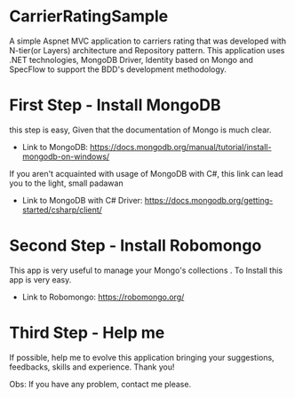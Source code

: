 # CarrierRatingSample
A simple Aspnet MVC application to carriers rating that was developed with N-tier(or Layers) architecture and Repository pattern. This application uses .NET technologies, MongoDB Driver, Identity based on Mongo and SpecFlow to support the BDD's development methodology.

# First Step - Install MongoDB
this step is easy, Given that the documentation of Mongo is much clear.
- Link to MongoDB: https://docs.mongodb.org/manual/tutorial/install-mongodb-on-windows/

If you aren't acquainted with usage of MongoDB with C#, this link can lead you to the light, small padawan
- Link to MongoDB with C# Driver: https://docs.mongodb.org/getting-started/csharp/client/

# Second Step - Install Robomongo
This app is very useful to manage your Mongo's collections . To Install this app is very easy. 
- Link to Robomongo: https://robomongo.org/

# Third Step - Help me
If possible, help me to evolve this application bringing your suggestions, feedbacks, skills and experience. Thank you!

Obs: If you have any problem, contact me please.
